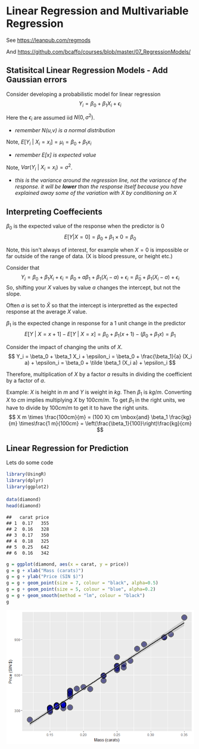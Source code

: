 # Linear Regression and Multivariable Regression

See https://leanpub.com/regmods

And https://github.com/bcaffo/courses/blob/master/07_RegressionModels/


## Statisitcal Linear Regression Models - Add Gaussian errors

Consider developing a probabilistic model for linear regression $$ Y_i = \beta_0 + \beta_1 X_i + \epsilon_{i} $$

Here the $\epsilon_{i}$ are assumed iid $N(0, \sigma^2)$. 

  - *remember N(u,v) is a normal distribution*

Note, $E[Y_i ~|~ X_i = x_i] = \mu_i = \beta_0 + \beta_1 x_i$ 

  - *remember E[x] is expected value*

Note, $Var(Y_i ~|~ X_i = x_i) = \sigma^2$. 

  - *this is the variance around the regression line, not the variance of the response.  it will be **lower** than the response itself because you have explained away some of the variation with X by conditioning on X*
  
## Interpreting Coeffecients

$\beta_0$ is the expected value of the response when the predictor is 0 $$ E[Y | X = 0] = \beta_0 + \beta_1 \times 0 = \beta_0 $$

Note, this isn't always of interest, for example when $X=0$ is impossible or far outside of the range of data. (X is blood pressure, or height etc.)

Consider that $$ Y_i = \beta_0 + \beta_1 X_i + \epsilon_i = \beta_0 + a \beta_1 + \beta_1 (X_i - a) + \epsilon_i = \tilde \beta_0 + \beta_1 (X_i - a) + \epsilon_i $$ So, shifting your $X$ values by value $a$ changes the intercept, but not the slope.

Often $a$ is set to $\bar X$ so that the intercept is interpretted as the expected response at the average $X$ value.

$\beta_1$ is the expected change in response for a 1 unit change in the predictor $$ E[Y ~|~ X = x+1] - E[Y ~|~ X = x] = \beta_0 + \beta_1 (x + 1) - (\beta_0 + \beta_1 x ) = \beta_1 $$

Consider the impact of changing the units of $X$. $$ Y_i = \beta_0 + \beta_1 X_i + \epsilon_i = \beta_0 + \frac{\beta_1}{a} (X_i a) + \epsilon_i = \beta_0 + \tilde \beta_1 (X_i a) + \epsilon_i $$

Therefore, multiplication of $X$ by a factor $a$ results in dividing the coefficient by a factor of $a$.

Example: $X$ is height in $m$ and $Y$ is weight in $kg$. Then $\beta_1$ is $kg/m$. Converting $X$ to $cm$ implies multiplying $X$ by $100 cm/m$. To get $\beta_1$ in the right units, we have to divide by $100 cm /m$ to get it to have the right units. $$ X m \times \frac{100cm}{m} = (100 X) cm \mbox{and} \beta_1 \frac{kg}{m} \times\frac{1 m}{100cm} = \left(\frac{\beta_1}{100}\right)\frac{kg}{cm} $$

## Linear Regression for Prediction

Lets do some code


```r
library(UsingR)
library(dplyr)
library(ggplot2)

data(diamond)
head(diamond)
```

```
##   carat price
## 1  0.17   355
## 2  0.16   328
## 3  0.17   350
## 4  0.18   325
## 5  0.25   642
## 6  0.16   342
```

```r
g = ggplot(diamond, aes(x = carat, y = price))
g = g + xlab("Mass (carats)")
g = g + ylab("Price (SIN $)")
g = g + geom_point(size = 7, colour = "black", alpha=0.5)
g = g + geom_point(size = 5, colour = "blue", alpha=0.2)
g = g + geom_smooth(method = "lm", colour = "black")
g
```

![](multivariable-regression_files/figure-html/unnamed-chunk-2-1.png)<!-- -->

